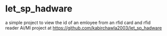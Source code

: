 # Iet_sp_hadware
a simple project to view the id of an emloyee from an rfid card and rfid reader
Ai/Ml project at https://github.com/kabirchawla2003/Iet_sp_hadware
